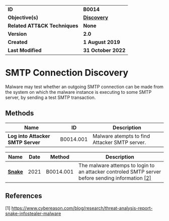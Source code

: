 <table>
<tr>
<td><b>ID</b></td>
<td><b>B0014</b></td>
</tr>
<tr>
<td><b>Objective(s)</b></td>
<td><b><a href="../discovery">Discovery</a></b></td>
</tr>
<tr>
<td><b>Related ATT&CK Techniques</b></td>
<td><b>None</b></td>
</tr>
<tr>
<td><b>Version</b></td>
<td><b>2.0</b></td>
</tr>
<tr>
<td><b>Created</b></td>
<td><b>1 August 2019</b></td>
</tr>
<tr>
<td><b>Last Modified</b></td>
<td><b>31 October 2022</b></td>
</tr>
</table>


# SMTP Connection Discovery

Malware may test whether an outgoing SMTP connection can be made from the system on which the malware instance is executing to some SMTP server, by sending a test SMTP transaction. 
## Methods

|Name|ID|Description|
|---|---|---|
|**Log into Attacker SMTP Server**|B0014.001|Malware atempts to find Attacker SMTP server.|


Name|Date|Method|Description|
|---|---|---|---|
|[**Snake**](../xample-malware/)|2021|B0014.001|The malware attemps to login to an attacker controled SMTP server before sending information [[2]](#2)|

## References
<a name="1">[1]</a> https://www.cybereason.com/blog/research/threat-analysis-report-snake-infostealer-malware